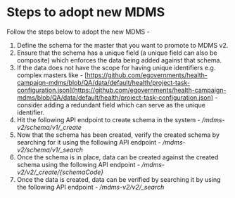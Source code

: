 # Steps to adopt new MDMS

Follow the steps below to adopt the new MDMS -

1. Define the schema for the master that you want to promote to MDMS v2.
2. Ensure that the schema has a unique field (a unique field can also be composite) which enforces the data being added against that schema.
3. If the data does not have the scope for having unique identifiers e.g. complex masters like - [https://github.com/egovernments/health-campaign-mdms/blob/QA/data/default/health/project-task-configuration.json](https://github.com/egovernments/health-campaign-mdms/blob/QA/data/default/health/project-task-configuration.json) - consider adding a redundant field which can serve as the unique identifier.
4. Hit the following API endpoint to create schema in the system - _/mdms-v2/schema/v1/\_create_
5. Now that the schema has been created, verify the created schema by searching for it using the following API endpoint - _/mdms-v2/schema/v1/\_search_
6. Once the schema is in place, data can be created against the created schema using the following API endpoint - _/mdms-v2/v2/\_create/{schemaCode}_
7. Once the data is created, data can be verified by searching it by using the following API endpoint - _/mdms-v2/v2/\_search_
